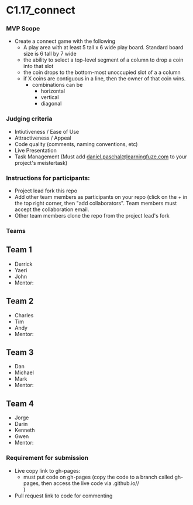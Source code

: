 # C1.17_connect

### MVP Scope
- Create a connect game with the following
  - A play area with at least 5 tall x 6 wide play board.  Standard board size is 6 tall by 7 wide
  - the ability to select a top-level segment of a column to drop a coin into that slot
  - the coin drops to the bottom-most unoccupied slot of a a column 
  - if X coins are contiguous in a line, then the owner of that coin wins.
    - combinations can be
      - horizontal
      - vertical
      - diagonal

### Judging criteria
- Intiutiveness / Ease of Use
- Attractiveness / Appeal
- Code quality (comments, naming conventions, etc)
- Live Presentation
- Task Management  (Must add daniel.paschal@learningfuze.com to your project's meistertask)

### Instructions for participants:
- Project lead fork this repo
- Add other team members as participants on your repo (click on the + in the top right corner, then "add collaborators".  Team members must accept the collaboration email.
- Other team members clone the repo from the project lead's fork

### Teams

## Team 1
- Derrick
- Yaeri
- John
- Mentor:

## Team 2
- Charles
- Tim
- Andy
- Mentor:

## Team 3
- Dan
- Michael
- Mark
- Mentor:

## Team 4
- Jorge
- Darin
- Kenneth
- Gwen
- Mentor:

### Requirement for submission
- Live copy link to gh-pages: 
	- must put code on gh-pages (copy the code to a branch called gh-pages, then access the live code via <your user name>.github.io/<repo name>/<main file name>)
- Pull request link to code for commenting
